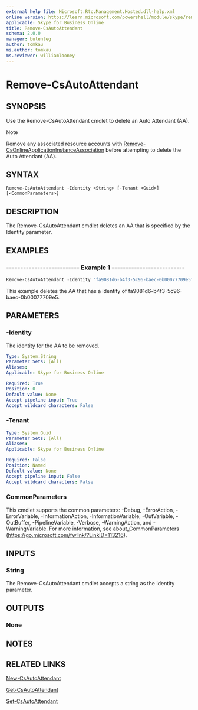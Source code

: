 ```yaml
---
external help file: Microsoft.Rtc.Management.Hosted.dll-help.xml
online version: https://learn.microsoft.com/powershell/module/skype/remove-csautoattendant
applicable: Skype for Business Online
title: Remove-CsAutoAttendant
schema: 2.0.0
manager: bulenteg
author: tomkau
ms.author: tomkau
ms.reviewer: williamlooney
---
```


# Remove-CsAutoAttendant

## SYNOPSIS
Use the Remove-CsAutoAttendant cmdlet to delete an Auto Attendant (AA).

> [!NOTE]
> Remove any associated resource accounts with [Remove-CsOnlineApplicationInstanceAssociation](Remove-CsOnlineApplicationInstanceAssociation.md) before attempting to delete the Auto Attendant (AA).


## SYNTAX

```
Remove-CsAutoAttendant -Identity <String> [-Tenant <Guid>] [<CommonParameters>]
```

## DESCRIPTION
The Remove-CsAutoAttendant cmdlet deletes an AA that is specified by the Identity parameter.

## EXAMPLES

### -------------------------- Example 1 --------------------------
```powershell
Remove-CsAutoAttendant -Identity "fa9081d6-b4f3-5c96-baec-0b00077709e5"
```

This example deletes the AA that has a identity of fa9081d6-b4f3-5c96-baec-0b00077709e5.


## PARAMETERS

### -Identity
The identity for the AA to be removed.


```yaml
Type: System.String
Parameter Sets: (All)
Aliases:
Applicable: Skype for Business Online

Required: True
Position: 0
Default value: None
Accept pipeline input: True
Accept wildcard characters: False
```

### -Tenant

```yaml
Type: System.Guid
Parameter Sets: (All)
Aliases:
Applicable: Skype for Business Online

Required: False
Position: Named
Default value: None
Accept pipeline input: False
Accept wildcard characters: False
```

### CommonParameters
This cmdlet supports the common parameters: -Debug, -ErrorAction, -ErrorVariable, -InformationAction, -InformationVariable, -OutVariable, -OutBuffer, -PipelineVariable, -Verbose, -WarningAction, and -WarningVariable. For more information, see about_CommonParameters (https://go.microsoft.com/fwlink/?LinkID=113216).

## INPUTS

### String
The Remove-CsAutoAttendant cmdlet accepts a string as the Identity parameter.


## OUTPUTS

### None


## NOTES

## RELATED LINKS

[New-CsAutoAttendant](New-CsAutoAttendant.md)

[Get-CsAutoAttendant](Get-CsAutoAttendant.md)

[Set-CsAutoAttendant](Set-CsAutoAttendant.md)

